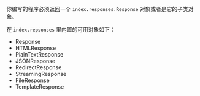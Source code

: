 你编写的程序必须返回一个 `index.responses.Response` 对象或者是它的子类对象。

在 `index.repsonses` 里内置的可用对象如下：

* Response
* HTMLResponse
* PlainTextResponse
* JSONResponse
* RedirectResponse
* StreamingResponse
* FileResponse
* TemplateResponse
